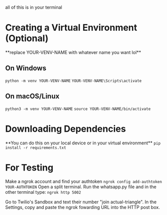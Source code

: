 all of this is in your terminal

# Creating a Virtual Environment (Optional)

\*\*replace YOUR-VENV-NAME with whatever name you want lol\*\*

## On Windows

`python -m venv YOUR-VENV-NAME`
`YOUR-VENV-NAME\Scripts\activate`

## On macOS/Linux

`python3 -m venv YOUR-VENV-NAME`
`source YOUR-VENV-NAME/bin/activate`

# Downloading Dependencies

\*\*You can do this on your local device or in your virtual environment\*\*
`pip install -r requirements.txt`

# For Testing

Make a ngrok account and find your authtoken
`ngrok config add-authtoken YOUR-AUTHTOKEN`
Open a split terminal. Run the whatsapp.py file and in the other terminal type:
`ngrok http 5002`

Go to Twilio's Sandbox and text their number "join actual-triangle". In the Settings, copy and paste the ngrok fowarding URL into the HTTP post box.
